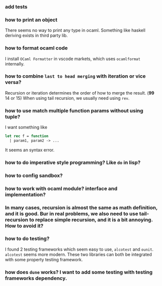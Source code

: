 ### add tests
### how to print an object
There seems no way to print any type in ocaml. Something like haskell deriving exists in third party lib.

### how to format ocaml code
I install `OCaml Formatter` in vscode markets, which uses `ocamlformat` internally.
### how to combine `last to head merging` with iteration or vice versa?
Recursion or iteration determines the order of how to merge the result. (**99** 14 or 15)
When using tail recursion, we usually need using `rev`. 

### how to use match multiple function params without using tuple?
I want something like 
```ocaml
let rec f = function
  | param1, param2 -> ...
```
It seems an syntax error.

### how to do imperative style programming? Like `do` in lisp?

### how to config sandbox?

### how to work with ocaml module? interface and implementation?

### In many cases, recursion is almost the same as math definition, and it is good. Bur in real problems, we also need to use tail-recursion to replace simple recursion, and it is a bit annoying. How to avoid it?

### how to do testing?
I found 2 testing frameworks which seem easy to use, `alcotest` and `ounit`. `alcotest` seems more modern. These two libraries can both be integrated with some property testing framework.

### how does `dune` works? I want to add some testing with testing frameworks dependency.
